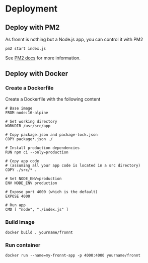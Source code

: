 # Deployment

## Deploy with PM2

As fronnt is nothing but a Node.js app, you can control it with PM2

```
pm2 start index.js
```

See [PM2 docs](https://pm2.keymetrics.io/) for more information.

## Deploy with Docker

### Create a Dockerfile

Create a Dockerfile with the following content

```
# Base image
FROM node:16-alpine

# Set working directory
WORKDIR /usr/src/app

# Copy package.json and package-lock.json
COPY package*.json ./

# Install production dependencies
RUN npm ci --only=production

# Copy app code
# (assuming all your app code is located in a src directory)
COPY ./src/* .

# Set NODE_ENV=production
ENV NODE_ENV production

# Expose port 4000 (which is the default)
EXPOSE 4000

# Run app
CMD [ "node", "./index.js" ]
```

### Build image

```
docker build . yourname/fronnt
```

### Run container

```
docker run --name=my-fronnt-app -p 4000:4000 yourname/fronnt
```
